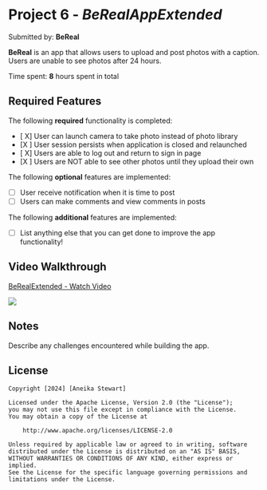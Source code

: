 # Project 6 - *BeRealAppExtended*

Submitted by: **BeReal**

**BeReal** is an app that allows users to upload and post photos with a caption. Users are unable to see photos after 24 hours. 

Time spent: **8** hours spent in total

## Required Features

The following **required** functionality is completed:

- [ X] User can launch camera to take photo instead of photo library
- [X ] User session persists when application is closed and relaunched
- [ X] Users are able to log out and return to sign in page
- [X ] Users are NOT able to see other photos until they upload their own	
 
The following **optional** features are implemented:

- [ ] User receive notification when it is time to post
- [ ] Users can make comments and view comments in posts	

The following **additional** features are implemented:

- [ ] List anything else that you can get done to improve the app functionality!

## Video Walkthrough
<div>
    <a href="https://www.loom.com/share/9855e7fbd5474a3c9218ad31e283712e">
      <p>BeRealExtended - Watch Video</p>
    </a>
    <a href="https://www.loom.com/share/9855e7fbd5474a3c9218ad31e283712e">
      <img style="max-width:300px;" src="https://cdn.loom.com/sessions/thumbnails/9855e7fbd5474a3c9218ad31e283712e-with-play.gif">
    </a>
  </div>


## Notes

Describe any challenges encountered while building the app.

## License

    Copyright [2024] [Aneika Stewart]

    Licensed under the Apache License, Version 2.0 (the "License");
    you may not use this file except in compliance with the License.
    You may obtain a copy of the License at

        http://www.apache.org/licenses/LICENSE-2.0

    Unless required by applicable law or agreed to in writing, software
    distributed under the License is distributed on an "AS IS" BASIS,
    WITHOUT WARRANTIES OR CONDITIONS OF ANY KIND, either express or implied.
    See the License for the specific language governing permissions and
    limitations under the License.


